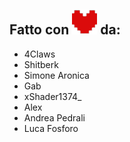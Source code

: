 ## Fatto con ![deltarune-heart](assets/img/cuore.svg) da:
- 4Claws
- Shitberk
- Simone Aronica
- Gab
- xShader1374_
- Alex
- Andrea Pedrali
- Luca Fosforo